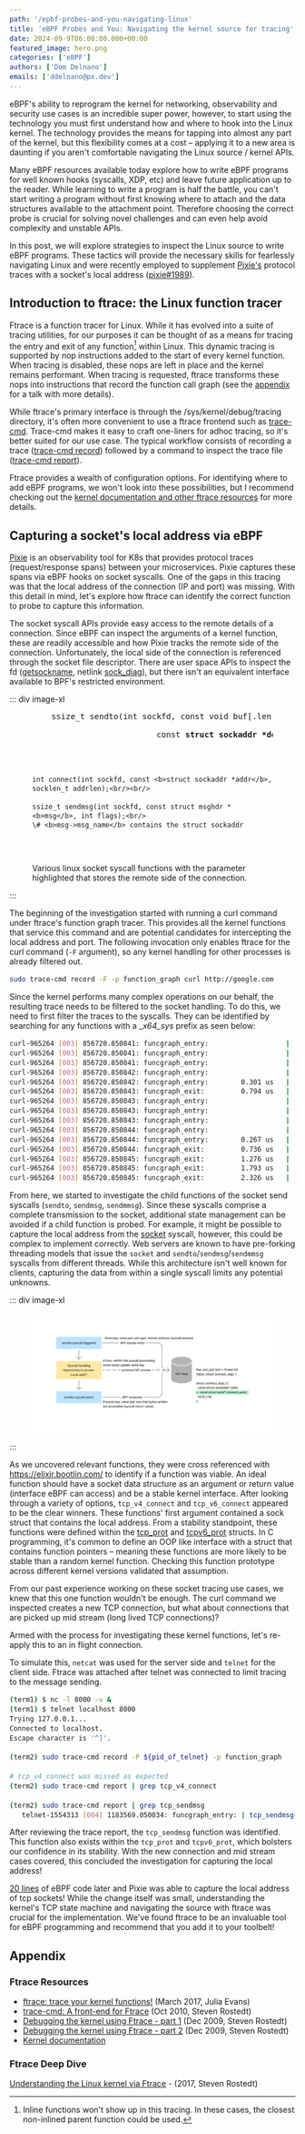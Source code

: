 ```yaml
---
path: '/epbf-probes-and-you-navigating-linux'
title: 'eBPF Probes and You: Navigating the kernel source for tracing'
date: 2024-09-9T06:00:00.000+00:00
featured_image: hero.png
categories: ['eBPF']
authors: ['Dom Delnano']
emails: ['ddelnano@px.dev']
---
```


eBPF's ability to reprogram the kernel for networking, observability and security use cases is an incredible super power, however, to start using the technology you must first understand how and where to hook into the Linux kernel. The technology provides the means for tapping into almost any part of the kernel, but this flexibility comes at a cost – applying it to a new area is daunting if you aren't comfortable navigating the Linux source / kernel APIs.

Many eBPF resources available today explore how to write eBPF programs for well known hooks (syscalls, XDP, etc) and leave future application up to the reader. While learning to write a program is half the battle, you can't start writing a program without first knowing where to attach and the data structures available to the attachment point. Therefore choosing the correct probe is crucial for solving novel challenges and can even help avoid complexity and unstable APIs.

In this post, we will explore strategies to inspect the Linux source to write eBPF programs. These tactics will provide the necessary skills for fearlessly navigating Linux and were recently employed to supplement [Pixie's](https://px.dev) protocol traces with a socket's local address ([pixie#1989](https://github.com/pixie-io/pixie/pull/1989)).

## Introduction to ftrace: the Linux function tracer

Ftrace is a function tracer for Linux. While it has evolved into a suite of tracing utilities, for our purposes it can be thought of as a means for tracing the entry and exit of any function[^1] within Linux. This dynamic tracing is supported by nop instructions added to the start of every kernel function. When tracing is disabled, these nops are left in place and the kernel remains performant. When tracing is requested, ftrace transforms these nops into instructions that record the function call graph (see the [appendix](#ftrace-deep-dive) for a talk with more details).

While ftrace's primary interface is through the /sys/kernel/debug/tracing directory, it's often more convenient to use a ftrace frontend such as [trace-cmd](https://man7.org/linux/man-pages/man1/trace-cmd.1.html). Trace-cmd makes it easy to craft one-liners for adhoc tracing, so it's better suited for our use case. The typical workflow consists of recording a trace ([trace-cmd record](https://man7.org/linux/man-pages/man1/trace-cmd-record.1.html)) followed by a command to inspect the trace file ([trace-cmd report](https://man7.org/linux/man-pages/man1/trace-cmd-report.1.html)).

Ftrace provides a wealth of configuration options. For identifying where to add eBPF programs, we won't look into these possibilities, but I recommend checking out the [kernel documentation and other ftrace resources](#ftrace-resources) for more details.

[^1]: Inline functions won't show up in this tracing. In these cases, the closest non-inlined parent function could be used.

## Capturing a socket's local address via eBPF

[Pixie](https://px.dev) is an observability tool for K8s that provides protocol traces (request/response spans) between your microservices. Pixie captures these spans via eBPF hooks on socket syscalls. One of the gaps in this tracing was that the local address of the connection (IP and port) was missing. With this detail in mind, let's explore how ftrace can identify the correct function to probe to capture this information.

The socket syscall APIs provide easy access to the remote details of a connection. Since eBPF can inspect the arguments of a kernel function, these are readily accessible and how Pixie tracks the remote side of the connection. Unfortunately, the local side of the connection is referenced through the socket file descriptor. There are user space APIs to inspect the fd ([getsockname](https://man7.org/linux/man-pages/man2/getsockname.2.html), netlink [sock_diag](https://www.man7.org/linux/man-pages/man7/sock_diag.7.html)), but there isn't an equivalent interface available to BPF's restricted environment.

::: div image-xl
<figure>
  <pre>
    ssize_t sendto(int sockfd, const void buf[.len], size_t len, int flags,<br/>
                          const <b>struct sockaddr *dest_addr</b>, socklen_t addrlen);</br/><br/>
    
    int connect(int sockfd, const <b>struct sockaddr *addr</b>, socklen_t addrlen);<br/><br/>
    
    ssize_t sendmsg(int sockfd, const struct msghdr *<b>msg</b>, int flags);<br/>
    \# <b>msg->msg_name</b> contains the struct sockaddr
  </pre>
  <figcaption>Various linux socket syscall functions with the parameter highlighted that stores the remote side of the connection.</figcaption>

</figure>
:::

The beginning of the investigation started with running a curl command under ftrace's function graph tracer. This provides all the kernel functions that service this command and are potential candidates for intercepting the local address and port. The following invocation only enables ftrace for the curl command (`-F` argument), so any kernel handling for other processes is already filtered out.

```bash
sudo trace-cmd record -F -p function_graph curl http://google.com
```

Since the kernel performs many complex operations on our behalf, the resulting trace needs to be filtered to the socket handling. To do this, we need to first filter the traces to the syscalls. They can be identified by searching for any functions with a __x64_sys_ prefix as seen below:

```bash
curl-965264 [003] 856720.850841: funcgraph_entry:                   |  __x64_sys_sendto() {
curl-965264 [003] 856720.850841: funcgraph_entry:                   |    x64_sys_call() {
curl-965264 [003] 856720.850841: funcgraph_entry:                   |      __sys_sendto() {
curl-965264 [003] 856720.850842: funcgraph_entry:                   |        sockfd_lookup_light() {
curl-965264 [003] 856720.850842: funcgraph_entry:        0.301 us   |          __fdget();
curl-965264 [003] 856720.850843: funcgraph_exit:         0.794 us   |        }
curl-965264 [003] 856720.850843: funcgraph_entry:                   |        security_socket_sendmsg() {
curl-965264 [003] 856720.850843: funcgraph_entry:                   |          apparmor_socket_sendmsg() {
curl-965264 [003] 856720.850843: funcgraph_entry:                   |            aa_inet_msg_perm() {
curl-965264 [003] 856720.850844: funcgraph_entry:                   |              __cond_resched() {
curl-965264 [003] 856720.850844: funcgraph_entry:        0.267 us   |                rcu_all_qs();
curl-965264 [003] 856720.850844: funcgraph_exit:         0.736 us   |              }
curl-965264 [003] 856720.850845: funcgraph_exit:         1.276 us   |            }
curl-965264 [003] 856720.850845: funcgraph_exit:         1.793 us   |          }
curl-965264 [003] 856720.850845: funcgraph_exit:         2.326 us   |        }
```

From here, we started to investigate the child functions of the socket send syscalls (`sendto`, `sendmsg`, `sendmmsg`). Since these syscalls comprise a complete transmission to the socket, additional state management can be avoided if a child function is probed. For example, it might be possible to capture the local address from the [socket](https://man7.org/linux/man-pages/man2/socket.2.html) syscall, however, this could be complex to implement correctly. Web servers are known to have pre-forking threading models that issue the `socket` and `sendto`/`sendmsg`/`sendmmsg` syscalls from different threads. While this architecture isn't well known for clients, capturing the data from within a single syscall limits any potential unknowns.

::: div image-xl
<figure>
  <img src="assets/probe-investigation-overview.png" alt="Diagram illustrating how this new, prospective probe would work" />
</figure>
:::

As we uncovered relevant functions, they were cross referenced with https://elixir.bootlin.com/ to identify if a function was viable. An ideal function should have a socket data structure as an argument or return value (interface eBPF can access) and be a stable kernel interface. After looking through a variety of options, `tcp_v4_connect` and `tcp_v6_connect` appeared to be the clear winners. These functions' first argument contained a sock struct that contains the local address. From a stability standpoint, these functions were defined within the [tcp_prot](https://elixir.bootlin.com/linux/v4.14.336/source/net/ipv4/tcp_ipv4.c#L2426) and [tcpv6_prot](https://elixir.bootlin.com/linux/v4.14.336/source/net/ipv6/tcp_ipv6.c#L1945) structs. In C programming, it's common to define an OOP like interface with a struct that contains function pointers – meaning these functions are more likely to be stable than a random kernel function. Checking this function prototype across different kernel versions validated that assumption.

From our past experience working on these socket tracing use cases, we knew that this one function wouldn't be enough. The curl command we inspected creates a new TCP connection, but what about connections that are picked up mid stream (long lived TCP connections)?

Armed with the process for investigating these kernel functions, let's re-apply this to an in flight connection.

To simulate this, `netcat` was used for the server side and `telnet` for the client side. Ftrace was attached after telnet was connected to limit tracing to the message sending.

```bash
(term1) $ nc -l 8000 -v & 
(term1) $ telnet localhost 8000
Trying 127.0.0.1...
Connected to localhost.
Escape character is '^]'.

(term2) sudo trace-cmd record -P ${pid_of_telnet} -p function_graph

# tcp_v4_connect was missed as expected
(term2) sudo trace-cmd report | grep tcp_v4_connect

(term2) sudo trace-cmd report | grep tcp_sendmsg
   telnet-1554313 [004] 1183569.050034: funcgraph_entry: | tcp_sendmsg() {
```

After reviewing the trace report, the `tcp_sendmsg` function was identified. This function also exists within the `tcp_prot` and `tcpv6_prot`, which bolsters our confidence in its stability. With the new connection and mid stream cases covered, this concluded the investigation for capturing the local address!

[20 lines](https://github.com/pixie-io/pixie/pull/1989/files#diff-7c17eaf9b79a6d1a8ad7d883d78c36e8bda6db91a67c135ea7765a2b8f8a51d1R608) of eBPF code later and Pixie was able to capture the local address of tcp sockets! While the change itself was small, understanding the kernel's TCP state machine and navigating the source with ftrace was crucial for the implementation. We've found ftrace to be an invaluable tool for eBPF programming and recommend that you add it to your toolbelt!

## Appendix

### Ftrace Resources

- [ftrace: trace your kernel functions!](https://jvns.ca/blog/2017/03/19/getting-started-with-ftrace/) (March 2017, Julia Evans)
- [trace-cmd: A front-end for Ftrace](https://lwn.net/Articles/410200/) (Oct 2010, Steven Rostedt)
- [Debugging the kernel using Ftrace - part 1](https://lwn.net/Articles/365835/) (Dec 2009, Steven Rostedt)
- [Debugging the kernel using Ftrace - part 2](https://lwn.net/Articles/366796/) (Dec 2009, Steven Rostedt)
- [Kernel documentation](https://www.kernel.org/doc/html/v4.17/trace/ftrace.html)

### Ftrace Deep Dive

[Understanding the Linux kernel via Ftrace](https://www.youtube.com/watch?v=2ff-7UTg5rE) - (2017, Steven Rostedt)
